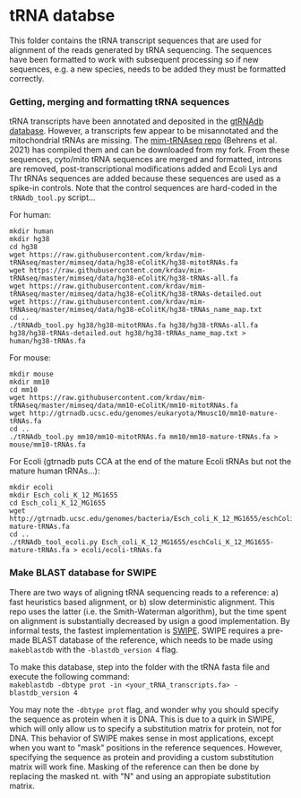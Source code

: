 # tRNA databse
This folder contains the tRNA transcript sequences that are used for alignment of the reads generated by tRNA sequencing.
The sequences have been formatted to work with subsequent processing so if new sequences, e.g. a new species, needs to be added they must be formatted correctly.


### Getting, merging and formatting tRNA sequences
tRNA transcripts have been annotated and deposited in the [gtRNAdb database](http://gtrnadb.ucsc.edu/).
However, a transcripts few appear to be misannotated and the mitochondrial tRNAs are missing.
The [mim-tRNAseq repo](https://github.com/nedialkova-lab/mim-tRNAseq) (Behrens et al. 2021) has compiled them and can be downloaded from my fork.
From these sequences, cyto/mito tRNA sequences are merged and formatted, introns are removed, post-transcriptional modifications added and Ecoli Lys and Thr tRNAs sequences are added because these sequences are used as a spike-in controls.
Note that the control sequences are hard-coded in the `tRNAdb_tool.py` script...



For human:
```
mkdir human
mkdir hg38
cd hg38
wget https://raw.githubusercontent.com/krdav/mim-tRNAseq/master/mimseq/data/hg38-eColitK/hg38-mitotRNAs.fa
wget https://raw.githubusercontent.com/krdav/mim-tRNAseq/master/mimseq/data/hg38-eColitK/hg38-tRNAs-all.fa
wget https://raw.githubusercontent.com/krdav/mim-tRNAseq/master/mimseq/data/hg38-eColitK/hg38-tRNAs-detailed.out
wget https://raw.githubusercontent.com/krdav/mim-tRNAseq/master/mimseq/data/hg38-eColitK/hg38-tRNAs_name_map.txt
cd ..
./tRNAdb_tool.py hg38/hg38-mitotRNAs.fa hg38/hg38-tRNAs-all.fa hg38/hg38-tRNAs-detailed.out hg38/hg38-tRNAs_name_map.txt > human/hg38-tRNAs.fa
```

For mouse:
```
mkdir mouse
mkdir mm10
cd mm10
wget https://raw.githubusercontent.com/krdav/mim-tRNAseq/master/mimseq/data/mm10-eColitK/mm10-mitotRNAs.fa
wget http://gtrnadb.ucsc.edu/genomes/eukaryota/Mmusc10/mm10-mature-tRNAs.fa
cd ..
./tRNAdb_tool.py mm10/mm10-mitotRNAs.fa mm10/mm10-mature-tRNAs.fa > mouse/mm10-tRNAs.fa
```

For Ecoli (gtrnadb puts CCA at the end of the mature Ecoli tRNAs but not the mature human tRNAs...):
```
mkdir ecoli
mkdir Esch_coli_K_12_MG1655
cd Esch_coli_K_12_MG1655
wget http://gtrnadb.ucsc.edu/genomes/bacteria/Esch_coli_K_12_MG1655/eschColi_K_12_MG1655-mature-tRNAs.fa
cd ..
./tRNAdb_tool_ecoli.py Esch_coli_K_12_MG1655/eschColi_K_12_MG1655-mature-tRNAs.fa > ecoli/ecoli-tRNAs.fa
```




### Make BLAST database for SWIPE
There are two ways of aligning tRNA sequencing reads to a reference: a) fast heuristics based alignment, or b) slow deterministic alignment.
This repo uses the latter (i.e. the Smith-Waterman algorithm), but the time spent on alignment is substantially decreased by usign a good implementation.
By informal tests, the fastest implementation is [SWIPE](https://github.com/torognes/swipe).
SWIPE requires a pre-made BLAST database of the reference, which needs to be made using `makeblastdb` with the `-blastdb_version 4` flag.

To make this database, step into the folder with the tRNA fasta file and execute the following command:  
`makeblastdb -dbtype prot -in <your_tRNA_transcripts.fa> -blastdb_version 4`

You may note the `-dbtype prot` flag, and wonder why you should specify the sequence as protein when it is DNA.
This is due to a quirk in SWIPE, which will only allow us to specify a substitution matrix for protein, not for DNA.
This behavior of SWIPE makes sense in most applications, except when you want to "mask" positions in the reference sequences.
However, specifying the sequence as protein and providing a custom substitution matrix will work fine.
Masking of the reference can then be done by replacing the masked nt. with "N" and using an appropiate substitution matrix.




